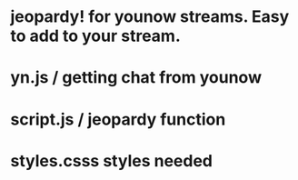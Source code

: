 # jeopardy!  for younow streams.  Easy  to  add to your stream.
# 


# yn.js / getting  chat  from younow
# script.js / jeopardy   function  
# styles.csss  styles  needed

